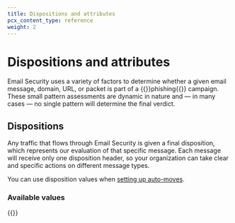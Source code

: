 ```yaml
---
title: Dispositions and attributes
pcx_content_type: reference
weight: 2
---
```


# Dispositions and attributes

Email Security uses a variety of factors to determine whether a given email message, domain, URL, or packet is part of a {{<glossary-tooltip term_id="phishing">}}phishing{{</glossary-tooltip>}} campaign. These small pattern assessments are dynamic in nature and — in many cases — no single pattern will determine the final verdict.

## Dispositions

Any traffic that flows through Email Security is given a final disposition, which represents our evaluation of that specific message. Each message will receive only one disposition header, so your organization can take clear and specific actions on different message types.

You can use disposition values when [setting up auto-moves](/cloudflare-one/email-security/auto-moves/).

### Available values

{{<render file="email-security/_dispositions-and-attributes.md">}}